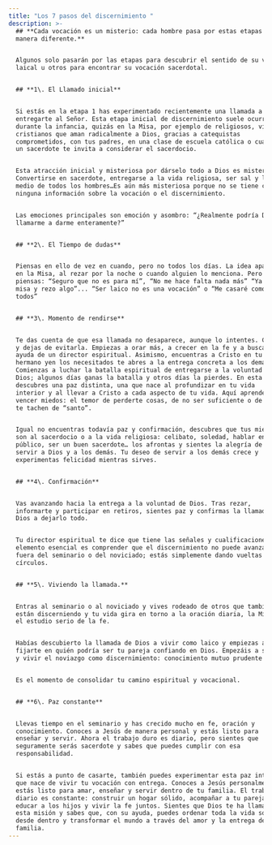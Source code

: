 ```yaml
---
title: "Los 7 pasos del discernimiento "
description: >-
  ## **Cada vocación es un misterio: cada hombre pasa por estas etapas de
  manera diferente.**


  Algunos solo pasarán por las etapas para descubrir el sentido de su vida
  laical u otros para encontrar su vocación sacerdotal.


  ## **1\. El Llamado inicial**


  Si estás en la etapa 1 has experimentado recientemente una llamada a
  entregarte al Señor. Esta etapa inicial de discernimiento suele ocurrir
  durante la infancia, quizás en la Misa, por ejemplo de religiosos, viendo
  cristianos que aman radicalmente a Dios, gracias a catequistas
  comprometidos, con tus padres, en una clase de escuela católica o cuando
  un sacerdote te invita a considerar el sacerdocio.


  Esta atracción inicial y misteriosa por dárselo todo a Dios es misteriosa.
  Convertirse en sacerdote, entregarse a la vida religiosa, ser sal y luz en
  medio de todos los hombres…Es aún más misteriosa porque no se tiene casi
  ninguna información sobre la vocación o el discernimiento.


  Las emociones principales son emoción y asombro: “¿Realmente podría Dios
  llamarme a darme enteramente?”


  ## **2\. El Tiempo de dudas**


  Piensas en ello de vez en cuando, pero no todos los días. La idea aparece
  en la Misa, al rezar por la noche o cuando alguien lo menciona. Pero
  piensas: “Seguro que no es para mí”, “No me hace falta nada más” “Ya voy a
  misa y rezo algo”... “Ser laico no es una vocación” o “Me casaré como
  todos”


  ## **3\. Momento de rendirse**


  Te das cuenta de que esa llamada no desaparece, aunque lo intentes. Cedes
  y dejas de evitarla. Empiezas a orar más, a crecer en la fe y a buscar
  ayuda de un director espiritual. Asimismo, encuentras a Cristo en tu
  hermano yen los necesitados te abres a la entrega concreta a los demás.
  Comienzas a luchar la batalla espiritual de entregarse a la voluntad de
  Dios; algunos días ganas la batalla y otros días la pierdes. En esta etapa
  descubres una paz distinta, una que nace al profundizar en tu vida
  interior y al llevar a Cristo a cada aspecto de tu vida. Aquí aprendes a
  vencer miedos: el temor de perderte cosas, de no ser suficiente o de que
  te tachen de “santo”.


  Igual no encuentras todavía paz y confirmación, descubres que tus miedos
  son al sacerdocio o a la vida religiosa: celibato, soledad, hablar en
  público, ser un buen sacerdote… los afrontas y sientes la alegría de
  servir a Dios y a los demás. Tu deseo de servir a los demás crece y
  experimentas felicidad mientras sirves.


  ## **4\. Confirmación**


  Vas avanzando hacia la entrega a la voluntad de Dios. Tras rezar,
  informarte y participar en retiros, sientes paz y confirmas la llamada de
  Dios a dejarlo todo.


  Tu director espiritual te dice que tiene las señales y cualificaciones. El
  elemento esencial es comprender que el discernimiento no puede avanzar más
  fuera del seminario o del noviciado; estás simplemente dando vueltas en
  círculos.


  ## **5\. Viviendo la llamada.**


  Entras al seminario o al noviciado y vives rodeado de otros que también
  están discerniendo y tu vida gira en torno a la oración diaria, la Misa y
  el estudio serio de la fe.


  Habías descubierto la llamada de Dios a vivir como laico y empiezas a
  fijarte en quién podría ser tu pareja confiando en Dios. Empezáis a salir
  y vivir el noviazgo como discernimiento: conocimiento mutuo prudente y


  Es el momento de consolidar tu camino espiritual y vocacional.


  ## **6\. Paz constante**


  Llevas tiempo en el seminario y has crecido mucho en fe, oración y
  conocimiento. Conoces a Jesús de manera personal y estás listo para
  enseñar y servir. Ahora el trabajo duro es diario, pero sientes que
  seguramente serás sacerdote y sabes que puedes cumplir con esa
  responsabilidad.


  Si estás a punto de casarte, también puedes experimentar esta paz interior
  que nace de vivir tu vocación con entrega. Conoces a Jesús personalmente y
  estás listo para amar, enseñar y servir dentro de tu familia. El trabajo
  diario es constante: construir un hogar sólido, acompañar a tu pareja,
  educar a los hijos y vivir la fe juntos. Sientes que Dios te ha llamado a
  esta misión y sabes que, con su ayuda, puedes ordenar toda la vida social
  desde dentro y transformar el mundo a través del amor y la entrega de tu
  familia.
---
```

